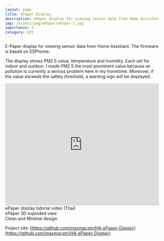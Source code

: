 ```yaml
---
layout: page
title: ePaper Display
description: ePaper display for viewing sensor data from Home Assistant.
img: /assets/img/ePaper/ePaper-1.jpg
importance: 1
category: DIY
---
```


E-Paper display for viewing sensor data from Home Assistant. The firmware is based on ESPhome.

The display shows PM2.5 value, temperature and humidity. Each set for indoor and outdoor.
I made PM2.5 the most prominent value because air pollution is currently a serious problem here in my hometime. Moreover, if the value exceeds the safety threshold, a warning sign will be displayed.

<div class="row">
    <div class="col-sm mt-3 mt-md-0">
        <iframe width="100%" height="400px" src="https://www.youtube.com/embed/SJ0nauTXz50" title="YouTube video player" frameborder="0" allow="accelerometer; autoplay; clipboard-write; encrypted-media; gyroscope; picture-in-picture" allowfullscreen></iframe>
    </div>
</div>
<div class="caption">
    ePaper display tutorial video (Thai)
</div>


<div class="row">
    <div class="col-sm mt-3 mt-md-0">
        <img class="img-fluid rounded z-depth-1" src="{{ '/assets/img/ePaper/ePaper-3Dview.png' | relative_url }}" alt="" title="ePaper 3D View"/>
    </div>
</div>
<div class="caption">
    ePaper 3D exploded view
</div>



<div class="row">
    <div class="col-sm mt-3 mt-md-0">
        <img class="img-fluid rounded z-depth-1" src="{{ '/assets/img/ePaper/ePaper-3.jpg' | relative_url }}" alt="" title="Front view"/>
    </div>
    <div class="col-sm mt-3 mt-md-0">
        <img class="img-fluid rounded z-depth-1" src="{{ '/assets/img/ePaper/ePaper-5.jpg' | relative_url }}" alt="" title="Analogous design to Google Nest Hub"/>
    </div>
    <div class="col-sm mt-3 mt-md-0">
        <img class="img-fluid rounded z-depth-1" src="{{ '/assets/img/ePaper/ePaper-4.jpg' | relative_url }}" alt="" title="Wall-mountable"/>
    </div>
</div>

<div class="caption">
    Clean and Minimal design
</div>


Project site: [https://github.com/maxmacstn/HA-ePaper-Display](https://github.com/maxmacstn/HA-ePaper-Display)
